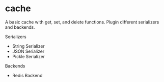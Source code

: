 # cache
A basic cache with get, set, and delete functions.
Plugin different serializers and backends.

Serializers
- String Serializer
- JSON Serializer
- Pickle Serializer

Backends
- Redis Backend
